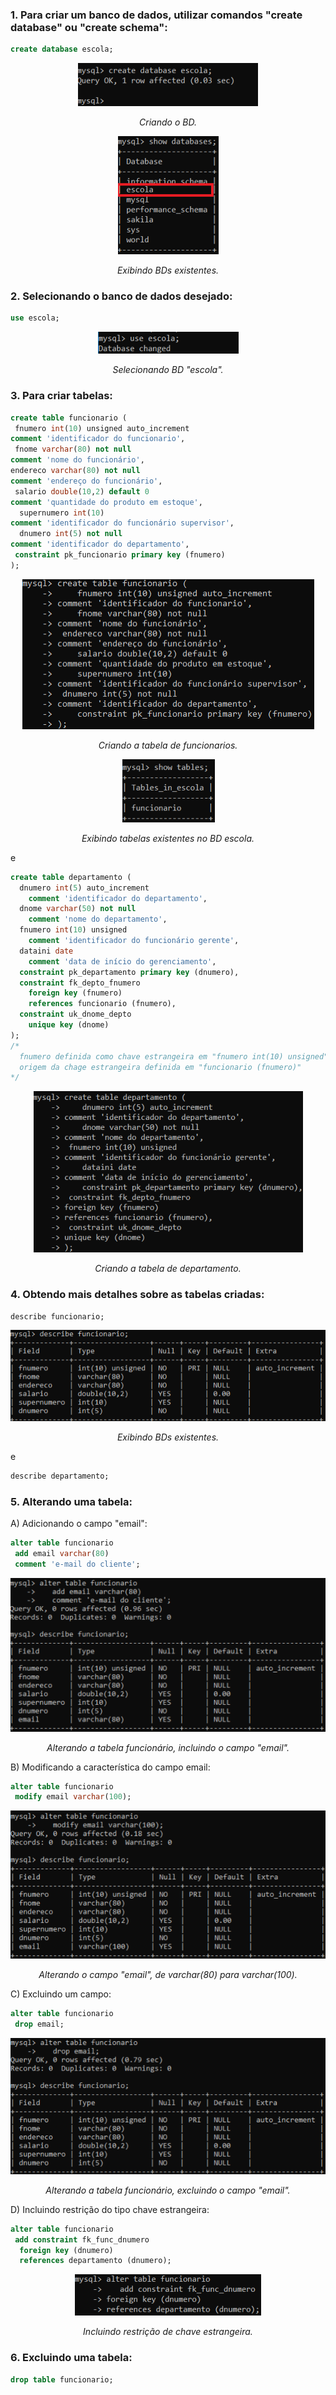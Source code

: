 


### 1. Para criar um banco de dados, utilizar comandos "create database" ou "create schema":

~~~sql
create database escola;
~~~

<div align="center">
<img src="./imagens/create-database.png" />
<p><em>Criando o BD.</em></p>
</div>

<div align="center">
<img src="./imagens/show-databases.png" />
<p><em>Exibindo BDs existentes.</em></p>
</div>

### 2. Selecionando o banco de dados desejado:

~~~sql
use escola;
~~~

<div align="center">
<img src="./imagens/use-escola.png" />
<p><em>Selecionando BD "escola".</em></p>
</div>

### 3. Para criar tabelas:

~~~sql
create table funcionario (
 fnumero int(10) unsigned auto_increment
comment 'identificador do funcionario',
 fnome varchar(80) not null
comment 'nome do funcionário',
endereco varchar(80) not null
comment 'endereço do funcionário',
 salario double(10,2) default 0
comment 'quantidade do produto em estoque',
  supernumero int(10)
comment 'identificador do funcionário supervisor',
  dnumero int(5) not null
comment 'identificador do departamento',
 constraint pk_funcionario primary key (fnumero)
);
~~~

<div align="center">
<img src="./imagens/create-table-funcionario.png" />
<p><em>Criando a tabela de funcionarios.</em></p>
</div>

<div align="center">
<img src="./imagens/show-tables.png" />
<p><em>Exibindo tabelas existentes no BD escola.</em></p>
</div>

e

~~~sql
create table departamento (
  dnumero int(5) auto_increment
    comment 'identificador do departamento',
  dnome varchar(50) not null
    comment 'nome do departamento',
  fnumero int(10) unsigned
    comment 'identificador do funcionário gerente',
  dataini date
    comment 'data de início do gerenciamento',
  constraint pk_departamento primary key (dnumero),
  constraint fk_depto_fnumero
    foreign key (fnumero)
    references funcionario (fnumero),
  constraint uk_dnome_depto
    unique key (dnome)
);
/*
  fnumero definida como chave estrangeira em "fnumero int(10) unsigned" e "foreign key (fnumero)"
  origem da chage estrangeira definida em "funcionario (fnumero)"
*/
~~~

<div align="center">
<img src="./imagens/create-table-departamento.png" />
<p><em>Criando a tabela de departamento.</em></p>
</div>

### 4. Obtendo mais detalhes sobre as tabelas criadas:

~~~sql
describe funcionario;
~~~

<div align="center">
<img src="./imagens/describe-funcionario.png" />
<p><em>Exibindo BDs existentes.</em></p>
</div>

e 
~~~sql
describe departamento;
~~~

### 5. Alterando uma tabela:

A) Adicionando o campo "email":

~~~sql
alter table funcionario
 add email varchar(80)
 comment 'e-mail do cliente';
~~~

<div align="center">
<img src="./imagens/alter-table-funcionario.png" />
<p><em>Alterando a tabela funcionário, incluindo o campo "email".</em></p>
</div>

B) Modificando a característica do campo email:

~~~sql
alter table funcionario
 modify email varchar(100);
~~~

<div align="center">
<img src="./imagens/alter-table-funcionario-modify.png" />
<p><em>Alterando o campo "email", de varchar(80) para varchar(100).</em></p>
</div>

C) Excluindo um campo:

~~~sql
alter table funcionario
 drop email;
~~~

<div align="center">
<img src="./imagens/drop-email.png" />
<p><em>Alterando a tabela funcionário, excluindo o campo "email".</em></p>
</div>

D) Incluindo restrição do tipo chave estrangeira:

~~~sql
alter table funcionario
 add constraint fk_func_dnumero
  foreign key (dnumero)
  references departamento (dnumero);
~~~

<div align="center">
<img src="./imagens/alter-foreign.png" />
<p><em>Incluindo restrição de chave estrangeira.</em></p>
</div>

### 6. Excluindo uma tabela:

~~~sql
drop table funcionario;
~~~